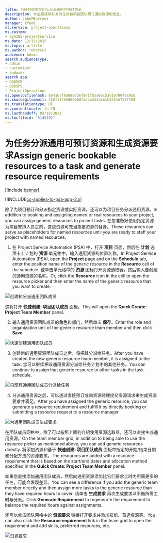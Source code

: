 ```yaml
---
title: 为任务和项目团队分派通用可预订资源
description: 本主题提供有关为任务和项目团队预订通用资源的信息。
author: JohnPBurrows
manager: kfend
ms.service: project-operations
ms.custom:
- dyn365-projectservice
ms.date: 12/11/2018
ms.topic: article
ms.author: ruhercul
audience: Admin
search.audienceType:
- admin
- customizer
- enduser
search.app:
- D365CE
- D365PS
- ProjectOperations
ms.openlocfilehash: 684167f0a68872ef871fbaa06c5161e78045c9a5
ms.sourcegitcommit: 418fa1fe9d605b8faccc2d5dee1b04b4e753f194
ms.translationtype: HT
ms.contentlocale: zh-CN
ms.lasthandoff: 02/10/2021
ms.locfileid: "5145392"
---
```

# <a name="assign-generic-bookable-resources-to-a-task-and-generate-resource-requirements"></a><span data-ttu-id="26459-103">为任务分派通用可预订资源和生成资源要求</span><span class="sxs-lookup"><span data-stu-id="26459-103">Assign generic bookable resources to a task and generate resource requirements</span></span> 

[!include [banner](../includes/psa-now-project-operations.md)]

[!INCLUDE[cc-applies-to-psa-app-3.x](../includes/cc-applies-to-psa-app-3x.md)]

<span data-ttu-id="26459-104">除了为项目预订和分派指定资源或实际资源，还可以为项目任务分派通用资源。</span><span class="sxs-lookup"><span data-stu-id="26459-104">In addition to booking and assigning named or real resources to your project, you can assign generic resources to project tasks.</span></span> <span data-ttu-id="26459-105">在您准备好使用指定资源为项目安排人员之前，这些资源可充当指定资源的替身。</span><span class="sxs-lookup"><span data-stu-id="26459-105">These resources can serve as placeholders for named resources until you are ready to staff your project with named resources.</span></span> 

1. <span data-ttu-id="26459-106">在 Project Service Automation (PSA) 中，打开 **项目** 页面，然后在 **计划** 选项卡上计划的 **资源** 单元格中，输入通用资源的位置名称。</span><span class="sxs-lookup"><span data-stu-id="26459-106">In Project Service Automation (PSA), open the **Project** page and on the **Schedule** tab, enter the position name of the generic resource in the **Resource** cell of the schedule.</span></span> <span data-ttu-id="26459-107">或单击单元格中的 **资源** 图标打开资源选取器，然后输入要创建的通用资源的名称。</span><span class="sxs-lookup"><span data-stu-id="26459-107">Or, click the **Resource** icon in the cell to open the resource picker and then enter the name of the generic resource that you want to create.</span></span>

![创建和分派通用团队成员](media/RM-how-to-9.png)

<span data-ttu-id="26459-109">这将打开 **快速创建: 项目团队成员** 面板。</span><span class="sxs-lookup"><span data-stu-id="26459-109">This will open the **Quick Create: Project Team Member** panel.</span></span> 

2. <span data-ttu-id="26459-110">输入通用资源团队成员的角色和部门，然后单击 **保存**。</span><span class="sxs-lookup"><span data-stu-id="26459-110">Enter the role and organization unit of the generic resource team member and then click **Save**.</span></span>

![快速创建通用团队成员](media/RM-how-to-10.png)

3. <span data-ttu-id="26459-112">创建新的通用资源团队成员之后，将把其分派给任务。</span><span class="sxs-lookup"><span data-stu-id="26459-112">After you have created the new generic resource team member, it is assigned to the task.</span></span> <span data-ttu-id="26459-113">您可以继续把该通用资源分派给任务计划中的其他任务。</span><span class="sxs-lookup"><span data-stu-id="26459-113">You can continue to assign that generic resource to other tasks in the task schedule.</span></span>

![将现有通用团队成员分派给任务](media/RM-how-to-11.png)

4. <span data-ttu-id="26459-115">分派通用资源之后，可以通过直接预订或向资源经理提交资源请求来生成资源要求并满足。</span><span class="sxs-lookup"><span data-stu-id="26459-115">After you have assigned the generic resource, you can generate a resource requirement and fulfill it by directly booking or submitting a resource request to a resource manager.</span></span>

![为通用团队成员生成要求](media/RM-how-to-12.png)

<span data-ttu-id="26459-117">在团队成员网格中，除了可以按照上面的介绍使用资源选取器，还可以直接生成通用资源。</span><span class="sxs-lookup"><span data-stu-id="26459-117">On the team member grid, in addition to being able to use the resource picker as mentioned above, you can add generic resources directly.</span></span> <span data-ttu-id="26459-118">将添加资源和基于 **快速创建: 项目团队成员** 面板中指定的开始/结束日期和分配方法的资源要求。</span><span class="sxs-lookup"><span data-stu-id="26459-118">The resources are added with a resource requirement that is based on the start/end dates and allocation method specified in the **Quick Create: Project Team Member** panel.</span></span>

<span data-ttu-id="26459-119">如果您直接添加通用团队成员，然后向通用资源添加比它们要求工时内所需更多的任务，可能会发现差异。</span><span class="sxs-lookup"><span data-stu-id="26459-119">You can see a difference if you add the generic team member directly and then assign more tasks to the generic resource than they have required hours to cover.</span></span> <span data-ttu-id="26459-120">请单击 **生成要求** 再次生成要求以平衡所需工时与分派。</span><span class="sxs-lookup"><span data-stu-id="26459-120">Click **Generate Requirement** to regenerate the requirement to balance the required hours against assignments.</span></span>

<span data-ttu-id="26459-121">还可以单击团队网格中的 **资源要求** 链接打开要求并添加技能、首选资源等。</span><span class="sxs-lookup"><span data-stu-id="26459-121">You can also click the **Resource requirement** link in the team grid to open the requirement and add skills, preferred resources, etc.</span></span>

![资源要求](media/RM-how-to-13.png)

